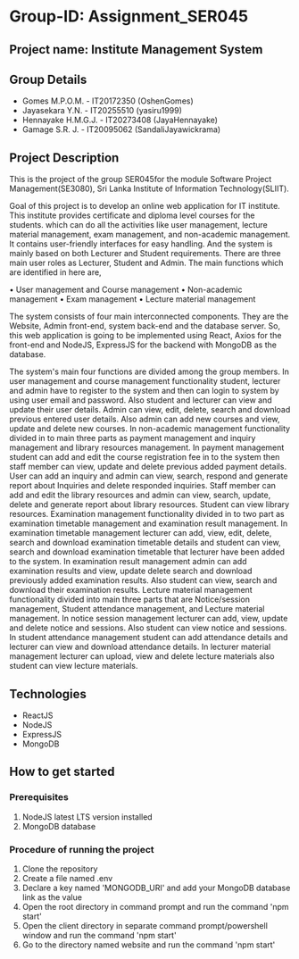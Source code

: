 # Group-ID: Assignment_SER045
## Project name: Institute Management System
## Group Details
+ Gomes M.P.O.M. - IT20172350 (OshenGomes)
+ Jayasekara Y.N. - IT20255510 (yasiru1999)
+ Hennayake H.M.G.J. - IT20273408 (JayaHennayake)
+ Gamage S.R. J. - IT20095062 (SandaliJayawickrama)

## Project Description

This is the project of the group SER045for the module Software Project Management(SE3080), Sri Lanka Institute of Information Technology(SLIIT).

Goal of this project is to develop an online web application for IT institute. This institute provides certificate and diploma level courses for the students. which can do all the activities like user management, lecture material management, exam management, and non-academic management. It contains user-friendly interfaces for easy handling. And the system is mainly based on both Lecturer and Student requirements. There are three main user roles as Lecturer, Student and Admin. The main functions which are identified in here are,

•	User management and Course management
•	Non-academic management
•	Exam management
•	Lecture material management

The system consists of four main interconnected components. They are the Website, Admin front-end, system back-end and the database server. So, this web application is going to be implemented using React, Axios for the front-end and NodeJS, ExpressJS for the backend with MongoDB as the database.

The system's main four functions are divided among the group members. In user management and course management functionality student, lecturer and admin have to register to the system and then can login to system by using user email and password. Also student and lecturer can view and update their user details. Admin can view, edit, delete, search and download previous entered user details. Also admin can add new courses and view, update and delete new courses. 
In non-academic management functionality divided in to main three parts as payment management and inquiry management and library resources management. In payment management student can add and edit the course registration fee in to the system then staff member can view, update and delete previous added payment details. User can add an inquiry and admin can view, search, respond and generate report about Inquiries and delete responded inquiries. Staff member can add and edit the library resources and admin can view, search, update, delete and generate report about library resources. Student can view library resources.
Examination management functionality divided in to two part as examination timetable management and examination result management. In examination timetable management lecturer can add, view, edit, delete, search and download examination timetable details and student can view, search and download examination timetable that lecturer have been added to the system. In examination result management admin can add examination results and view, update delete search and download previously added examination results. Also student can view, search and download their examination results.
Lecture material management functionality divided into main three parts that are Notice/session management, Student attendance management, and Lecture material management. In notice session management lecturer can add, view, update and delete notice and sessions. Also student can view notice and sessions. In student attendance management student can add attendance details and lecturer can view and download attendance details. In lecturer material management lecturer can upload, view and delete lecture materials also student can view lecture materials.

## Technologies

+ ReactJS
+ NodeJS
+ ExpressJS
+ MongoDB

## How to get started

### Prerequisites
1. NodeJS latest LTS version installed
2. MongoDB database

### Procedure of running the project
1. Clone the repository
2. Create a file named .env
3. Declare a key named 'MONGODB_URI' and add your MongoDB database link as the value
4. Open the root directory in command prompt and run the command 'npm start'
5. Open the client directory in separate command prompt/powershell window and run the command 'npm start'
6. Go to the directory named website and run the command 'npm start'
